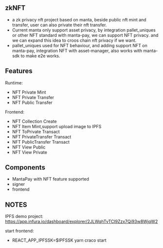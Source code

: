 ## zkNFT

- a zk privacy nft project based on manta, beside public nft mint and transfer, user can also private their nft transfer.
- Current manta only support asset privacy, by integration pallet_uniques or other NFT standard with manta-pay, we can support NFT privacy. and we can expand this idea to croos chain nft privacy if we want.
- pallet_uniques used for NFT behaviour, and adding support NFT on manta-pay, integration NFT with asset-manager, also works with manta-sdk to make e2e works.

## Features

Runtime:

- NFT Private Mint
- NFT Private Transfer
- NFT Public Transfer

Frontend:

- NFT Collection Create
- NFT Item Mint,support upload image to IPFS
- NFT ToPrivate Transact
- NFT PrivateTransfer Transact
- NFT PublicTransfer Transact
- NFT View Public
- NFT View Private

## Components

- MantaPay with NFT feature supported
- signer
- frontend


## NOTES

IPFS demo project: https://app.infura.io/dashboard/explorer/2JLWqhTvTCl9Zzx7Qi93w8WjqW2

start frontend:
- REACT_APP_IPFSSK=$IPFSSK yarn craco start